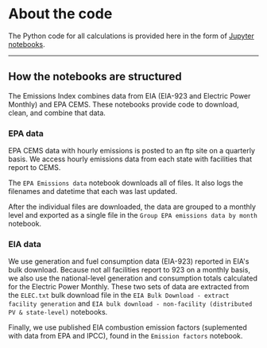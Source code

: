 # About the code

The Python code for all calculations is provided here in the form of [Jupyter notebooks](http://jupyter.org/).

---
## How the notebooks are structured

The Emissions Index combines data from EIA (EIA-923 and Electric Power Monthly) and EPA CEMS. These notebooks provide code to download, clean, and combine that data.

### EPA data

EPA CEMS data with hourly emissions is posted to an ftp site on a quarterly basis. We access hourly emissions data from each state with facilities that report to CEMS.

The `EPA Emissions data` notebook downloads all of files. It also logs the filenames and datetime that each was last updated.

After the individual files are downloaded, the data are grouped to a monthly level and exported as a single file in the `Group EPA emissions data by month` notebook.

### EIA data

We use generation and fuel consumption data (EIA-923) reported in EIA's bulk download. Because not all facilities report to 923 on a monthly basis, we also use the national-level generation and consumption totals calculated for the Electric Power Monthly. These two sets of data are extracted from the `ELEC.txt` bulk download file in the `EIA Bulk Download - extract facility generation` and `EIA bulk download - non-facility (distributed PV & state-level)` notebooks.

Finally, we use published EIA combustion emission factors (suplemented with data from EPA and IPCC), found in the `Emission factors` notebook.
